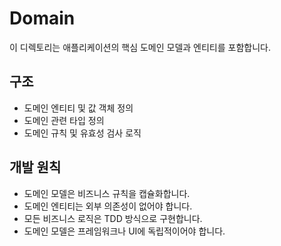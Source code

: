 # Domain

이 디렉토리는 애플리케이션의 핵심 도메인 모델과 엔티티를 포함합니다.

## 구조

- 도메인 엔티티 및 값 객체 정의
- 도메인 관련 타입 정의
- 도메인 규칙 및 유효성 검사 로직

## 개발 원칙

- 도메인 모델은 비즈니스 규칙을 캡슐화합니다.
- 도메인 엔티티는 외부 의존성이 없어야 합니다.
- 모든 비즈니스 로직은 TDD 방식으로 구현합니다.
- 도메인 모델은 프레임워크나 UI에 독립적이어야 합니다.
